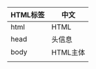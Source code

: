 
|HTML标签|中文|
|--------|----|
| html |HTML|
| head |头信息|
| body |HTML主体|
| <title>|网页标题|
| <center>|居中标记|
| <h1>   |1号标题标记|
| <hr>   |分隔线标记|
| <p>    |段落标记|
